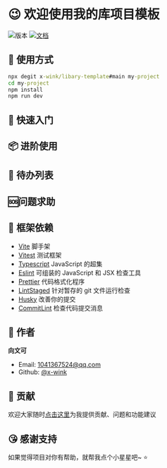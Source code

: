 # 😉 欢迎使用我的库项目模板

![版本](https://img.shields.io/badge/version-1.0.0-blue.svg?cacheSeconds=2592000)
[![文档](https://img.shields.io/badge/documentation-yes-brightgreen.svg)](https://github.com/x-wink/libary-template#readme)

## 💎 使用方式

```cmd
npx degit x-wink/libary-template#main my-project
cd my-project
npm install
npm run dev
```

## 📖 快速入门

## 📦 进阶使用

## 📄 待办列表

## 🆘问题求助

## 🎯 框架依赖

-   [Vite](https://cn.vitejs.dev/) 脚手架
-   [Vitest](https://cn.vitest.dev/) 测试框架
-   [Typescript](https://www.tslang.cn) JavaScript 的超集
-   [Eslint](https://eslint.bootcss.com/) 可组装的 JavaScript 和 JSX 检查工具
-   [Prettier](https://prettier.io/) 代码格式化程序
-   [LintStaged](https://github.com/okonet/lint-staged#readme) 针对暂存的 git 文件运行检查
-   [Husky](https://typicode.github.io/husky) 改善你的提交
-   [CommitLint](https://github.com/conventional-changelog/commitlint#readme) 检查代码提交消息

## 👤 作者

**向文可**

-   Email: 1041367524@qq.com
-   Github: [@x-wink](https://github.com/x-wink)

## 🤝 贡献

欢迎大家随时[点击这里](https://github.com/x-wink/libary-template/issues)为我提供贡献、问题和功能建议

## 😘 感谢支持

如果觉得项目对你有帮助，就帮我点个小星星吧~ ⭐️
